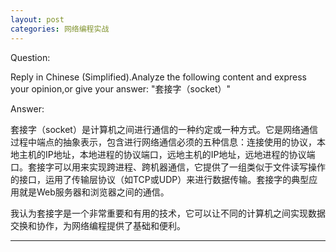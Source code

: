 ```yaml
---
layout: post
categories: 网络编程实战
---
```

Question:

Reply in Chinese (Simplified).Analyze the following content and express your opinion,or give your answer:
"套接字（socket）"

Answer:

套接字（socket）是计算机之间进行通信的一种约定或一种方式。它是网络通信过程中端点的抽象表示，包含进行网络通信必须的五种信息：连接使用的协议，本地主机的IP地址，本地进程的协议端口，远地主机的IP地址，远地进程的协议端口。套接字可以用来实现跨进程、跨机器通信，它提供了一组类似于文件读写操作的接口，运用了传输层协议（如TCP或UDP）来进行数据传输。套接字的典型应用就是Web服务器和浏览器之间的通信。

我认为套接字是一个非常重要和有用的技术，它可以让不同的计算机之间实现数据交换和协作，为网络编程提供了基础和便利。


<hr/>

